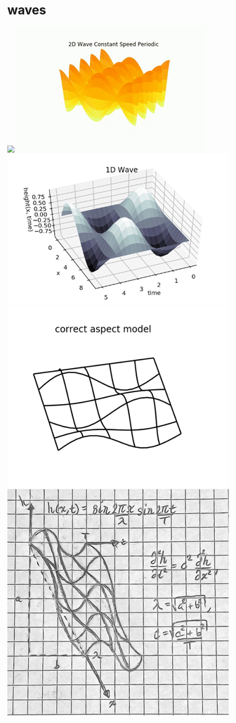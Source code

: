 # waves
![](https://github.com/browlm13/waves/blob/master/ezgif.com-video-to-gif.gif)
![](https://github.com/browlm13/waves/blob/master/2d_constant_speed_periodic_2d_wista.gif)
![alt text](https://github.com/browlm13/waves/blob/master/1D%20Wave%20Surface%20Plot.png)
![alt text](https://github.com/browlm13/waves/blob/master/1D%20Wave%20Wire%20Mesh.png)
![alt text](https://github.com/browlm13/waves/blob/master/sketch.jpg)
